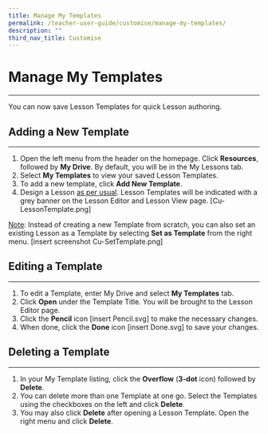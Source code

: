 ```yaml
---
title: Manage My Templates
permalink: /teacher-user-guide/customise/manage-my-templates/
description: ""
third_nav_title: Customise
---
```

<h1>Manage My Templates</h1>
<hr>

<p>You can now save Lesson Templates for quick Lesson authoring.</p>

<h2>Adding a New Template</h2>
<hr>

<ol>
  <li>Open the left menu from the header on the homepage. Click <strong>Resources</strong>, followed by <strong>My Drive</strong>. By default, you will be in the My Lessons tab.</li>
  <li>Select <strong>My Templates</strong> to view your saved Lesson Templates.</li>
  <li>To add a new template, click <strong>Add New Template</strong>.</li>
  <li>Design a Lesson <a href="#create-a-lesson">as per usual</a>. Lesson Templates will be indicated with a grey banner on the Lesson Editor and Lesson View page. [Cu-LessonTemplate.png]</li>
</ol>

<p><u>Note</u>: Instead of creating a new Template from scratch, you can also set an existing Lesson as a Template by selecting <strong>Set as Template</strong> from the right menu. [insert screenshot Cu-SetTemplate.png]</p>

<h2>Editing a Template</h2>
<hr>

<ol>
  <li>To edit a Template, enter My Drive and select <strong>My Templates</strong> tab.</li>
  <li>Click <strong>Open</strong> under the Template Title. You will be brought to the Lesson Editor page.</li>
  <li>Click the <strong>Pencil</strong> icon [insert Pencil.svg] to make the necessary changes.</li>
  <li>When done, click the <strong>Done</strong> icon [insert Done.svg] to save your changes.</li>
</ol>

<h2>Deleting a Template</h2>
<hr>

<ol>
  <li>In your My Template listing, click the <strong>Overflow</strong> (<strong>3-dot</strong> icon) followed by <strong>Delete</strong>.</li>
  <li>You can delete more than one Template at one go. Select the Templates using the checkboxes on the left and click <strong>Delete</strong>.</li>
  <li>You may also click <strong>Delete</strong> after opening a Lesson Template. Open the right menu and click <strong>Delete</strong>.</li>
</ol>